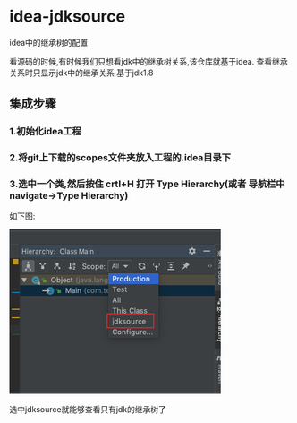 # idea-jdksource
idea中的继承树的配置

看源码的时候,有时候我们只想看jdk中的继承树关系,该仓库就基于idea.
查看继承关系时只显示jdk中的继承关系
基于jdk1.8


## 集成步骤

### 1.初始化idea工程
### 2.将git上下载的scopes文件夹放入工程的.idea目录下
### 3.选中一个类,然后按住 crtl+H 打开 Type Hierarchy(或者 导航栏中  navigate->Type Hierarchy)
  如下图:
  
  ![image](https://raw.githubusercontent.com/Finux168/idea-jdksource/master/images/TypeHierarchy.png)
  
  选中jdksource就能够查看只有jdk的继承树了
